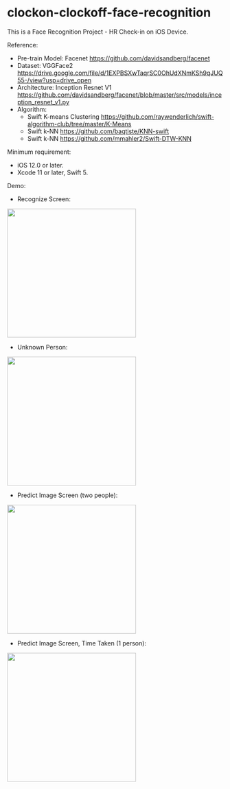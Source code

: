 # clockon-clockoff-face-recognition
This is a Face Recognition Project - HR Check-in on iOS Device.

Reference:
  - Pre-train Model: Facenet https://github.com/davidsandberg/facenet 
  - Dataset: VGGFace2 https://drive.google.com/file/d/1EXPBSXwTaqrSC0OhUdXNmKSh9qJUQ55-/view?usp=drive_open
  - Architecture: Inception Resnet V1 https://github.com/davidsandberg/facenet/blob/master/src/models/inception_resnet_v1.py
  - Algorithm: 
    + Swift K-means Clustering https://github.com/raywenderlich/swift-algorithm-club/tree/master/K-Means 
    + Swift k-NN https://github.com/baqtiste/KNN-swift 
    + Swift k-NN https://github.com/mmahler2/Swift-DTW-KNN 
  
  
Minimum requirement:
  - iOS 12.0 or later.
  - Xcode 11 or later, Swift 5.


Demo:
- Recognize Screen:

<img src="https://github.com/hosituanit/clockon-clockoff-face-recognition/blob/master/images/recognize.jpg" width="300">


- Unknown Person:

<img src="https://github.com/hosituanit/clockon-clockoff-face-recognition/blob/master/images/unknownPerson.PNG" width="300">


- Predict Image Screen (two people):

<img src="https://github.com/hosituanit/clockon-clockoff-face-recognition/blob/master/images/testTwoPeople.PNG" width="300">

-  Predict Image Screen, Time Taken (1 person):

<img src="https://github.com/hosituanit/clockon-clockoff-face-recognition/blob/master/images/testTimeTaken.jpg" width="300">


